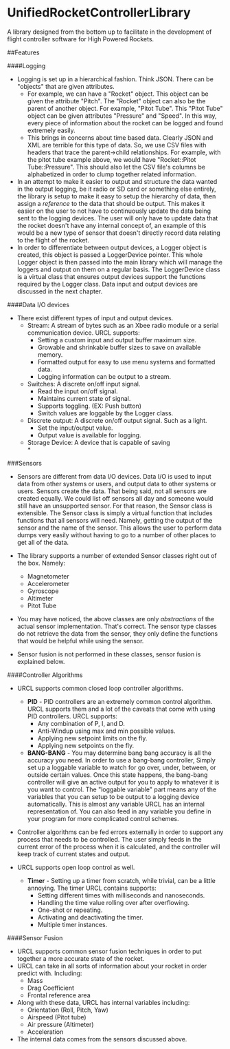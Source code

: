 # UnifiedRocketControllerLibrary
A library designed from the bottom up to facilitate in the development of flight controller software for High Powered Rockets.

##Features

####Logging
* Logging is set up in a hierarchical fashion. Think JSON. There can be "objects" that are given attributes. 
  * For example, we can have a "Rocket" object. This object can be given the attribute "Pitch". The "Rocket" object can also be the parent of another object. For example, "Pitot Tube". This "Pitot Tube" object can be given attributes "Pressure" and "Speed". In this way, every piece of information about the rocket can be logged and found extremely easily. 
  * This brings in concerns about time based data. Clearly JSON and XML are terrible for this type of data. So, we use CSV files with headers that trace the parent->child relationships. For example, with the pitot tube example above, we would have "Rocket::Pitot Tube::Pressure". This should also let the CSV file's columns be alphabetized in order to clump together related information.  
* In an attempt to make it easier to output and structure the data wanted in the output logging, be it radio or SD card or something else entirely, the library is setup to make it easy to setup the hierarchy of data, then assign a *reference* to the data that should be output. This makes it easier on the user to not have to continuously update the data being sent to the logging devices. The user will only have to update data that the rocket doesn't have any internal concept of, an example of this would be a new type of sensor that doesn't directly record data relating to the flight of the rocket. 
* In order to differentiate between output devices, a Logger object is created, this object is passed a LoggerDevice pointer. This whole Logger object is then passed into the main library which will manage the loggers and output on them on a regular basis. The LoggerDevice class is a virtual class that ensures output devices support the functions required by the Logger class. Data input and output devices are discussed in the next chapter.   
  


####Data I/O devices
* There exist different types of input and output devices. 
    * Stream: A stream of bytes such as an Xbee radio module or a serial communication device. URCL supports:
        * Setting a custom input and output buffer maximum size. 
        * Growable and shrinkable buffer sizes to save on available memory. 
        * Formatted output for easy to use menu systems and formatted data. 
        * Logging information can be output to a stream.
    * Switches: A discrete on/off input signal. 
        * Read the input on/off signal. 
        * Maintains current state of signal.
        * Supports toggling. (EX: Push button)
        * Switch values are loggable by the Logger class. 
    * Discrete output: A discrete on/off output signal. Such as a light. 
        * Set the input/output value. 
        * Output value is available for logging. 
    * Storage Device: A device that is capable of saving  
        * 
    

###Sensors
* Sensors are different from data I/O devices. Data I/O is used to input data from other systems or users, and output data to other systems or users. Sensors create the data. That being said, not all sensors are created equally. We could list off sensors all day and someone would still have an unsupported sensor. For that reason, the Sensor class is extensible. The Sensor class is simply a virtual function that includes functions that all sensors will need. Namely, getting the output of the sensor and the name of the sensor. This allows the user to perform data dumps very easily without having to go to a number of other places to get all of the data. 

* The library supports a number of extended Sensor classes right out of the box. Namely:
  * Magnetometer
  * Accelerometer
  * Gyroscope
  * Altimeter
  * Pitot Tube
  
* You may have noticed, the above classes are only *abstractions* of the actual sensor implementation. That's correct. The sensor type classes do not retrieve the data from the sensor, they only define the functions that would be helpful while using the sensor.

* Sensor fusion is not performed in these classes, sensor fusion is explained below. 

####Controller Algorithms

* URCL supports common closed loop controller algorithms. 
    * **PID** - PID controllers are an extremely common control algorithm. URCL supports them and a lot of the caveats that come with using PID controllers. URCL supports: 
        * Any combination of P, I, and D.
        * Anti-Windup using max and min possible values.
        * Applying new setpoint limits on the fly. 
        * Applying new setpoints on the fly. 
    * **BANG-BANG** - You may determine bang bang accuracy is all the accuracy you need. In order to use a bang-bang controller, Simply set up a loggable variable to watch for go over, under, between, or outside certain values. Once this state happens, the bang-bang controller will give an active output for you to apply to whatever it is you want to control. The "loggable variable" part means any of the variables that you can setup to be output to a logging device automatically. This is almost any variable URCL has an internal representation of. You can also feed in any variable you define in your program for more complicated control schemes. 
* Controller algorithms can be fed errors externally in order to support any process that needs to be controlled. The user simply feeds in the current error of the process when it is calculated, and the controller will keep track of current states and output. 
    
* URCL supports open loop control as well. 
    * **Timer** - Setting up a timer from scratch, while trivial, can be a little annoying. The timer URCL contains supports:
        * Setting different times with milliseconds and nanoseconds.
        * Handling the time value rolling over after overflowing. 
        * One-shot or repeating.
        * Activating and deactivating the timer. 
        * Multiple timer instances.

####Sensor Fusion
* URCL supports common sensor fusion techniques in order to put together a more accurate state of the rocket. 
* URCL can take in all sorts of information about your rocket in order predict with. Including:
    * Mass
    * Drag Coefficient
    * Frontal reference area
* Along with these data, URCL has internal variables including: 
    * Orientation (Roll, Pitch, Yaw)
    * Airspeed (Pitot tube)
    * Air pressure (Altimeter)
    * Acceleration
* The internal data comes from the sensors discussed above. 
